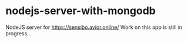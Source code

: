 # nodejs-server-with-mongodb

NodeJS server for https://sensibo.avior.online/
Work on this app is still in progress...
